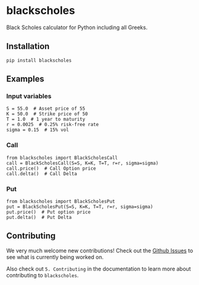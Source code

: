 # blackscholes

Black Scholes calculator for Python including all Greeks.

## Installation

`pip install blackscholes`

## Examples

### Input variables
```python3
S = 55.0  # Asset price of 55
K = 50.0  # Strike price of 50
T = 1.0  # 1 year to maturity
r = 0.0025  # 0.25% risk-free rate
sigma = 0.15  # 15% vol
```

### Call

```python3
from blackscholes import BlackScholesCall
call = BlackScholesCall(S=S, K=K, T=T, r=r, sigma=sigma)
call.price()  # Call Option price
call.delta()  # Call Delta
```

### Put

```python3
from blackscholes import BlackScholesPut
put = BlackScholesPut(S=S, K=K, T=T, r=r, sigma=sigma)
put.price()  # Put option price
put.delta()  # Put Delta
```

## Contributing

We very much welcome new contributions! Check out the [Github Issues](https://github.com/CarloLepelaars/blackscholes/issues)
to see what is currently being worked on.

Also check out `5. Contributing` in the documentation to learn more about 
contributing to `blackscholes`.
